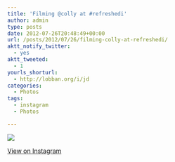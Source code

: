 ```yaml
---
title: 'Filming @colly at #refreshedi'
author: admin
type: posts
date: 2012-07-26T20:48:49+00:00
url: /posts/2012/07/26/filming-colly-at-refreshedi/
aktt_notify_twitter:
  - yes
aktt_tweeted:
  - 1
yourls_shorturl:
  - http://lobban.org/i/jd
categories:
  - Photos
tags:
  - instagram
  - Photos

---
```

![][1]

[View on Instagram][2]

 [1]: http://lobban.org/wp-content/uploads/HLIC/8e57fb46a325ac7760c952c1f9051031.jpg
 [2]: http://instagr.am/p/Njty6aqlr7/